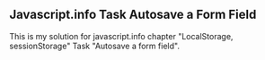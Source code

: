 ## Javascript.info Task Autosave a Form Field

This is my solution for javascript.info chapter "LocalStorage, sessionStorage" Task "Autosave a form field".